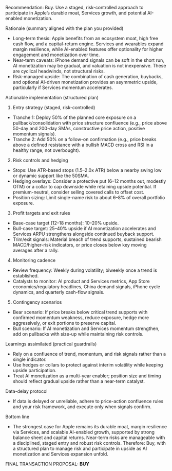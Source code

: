 Recommendation: Buy. Use a staged, risk-controlled approach to participate in Apple’s durable moat, Services growth, and potential AI-enabled monetization.

Rationale (summary aligned with the plan you provided)
- Long-term thesis: Apple benefits from an ecosystem moat, high free cash flow, and a capital-return engine. Services and wearables expand margin resilience, while AI-enabled features offer optionality for higher engagement and monetization over time.
- Near-term caveats: iPhone demand signals can be soft in the short run, AI monetization may be gradual, and valuation is not inexpensive. These are cyclical headwinds, not structural risks.
- Risk-managed upside: The combination of cash generation, buybacks, and optional AI-driven monetization provides an asymmetric upside, particularly if Services momentum accelerates.

Actionable implementation (structured plan)
1) Entry strategy (staged, risk-controlled)
- Tranche 1: Deploy 50% of the planned core exposure on a pullback/consolidation with price structure confluence (e.g., price above 50-day and 200-day SMAs, constructive price action, positive momentum signals).
- Tranche 2: Add 50% on a follow-on confirmation (e.g., price breaks above a defined resistance with a bullish MACD cross and RSI in a healthy range, not overbought).

2) Risk controls and hedging
- Stops: Use ATR-based stops (1.5–2.0x ATR) below a nearby swing low or dynamic support like the 50SMA.
- Hedging overlays: Consider a protective put (6–12 months out, modestly OTM) or a collar to cap downside while retaining upside potential. If premium-neutral, consider selling covered calls to offset cost.
- Position sizing: Limit single-name risk to about 6–8% of overall portfolio exposure.

3) Profit targets and exit rules
- Base-case target (12–18 months): 10–20% upside.
- Bull-case target: 25–40% upside if AI monetization accelerates and Services ARPU strengthens alongside continued buyback support.
- Trim/exit signals: Material breach of trend supports, sustained bearish MACD/higher-risk indicators, or price closes below key moving averages after a rally.

4) Monitoring cadence
- Review frequency: Weekly during volatility; biweekly once a trend is established.
- Catalysts to monitor: AI product and Services metrics, App Store economics/regulatory headlines, China demand signals, iPhone cycle dynamics, and quarterly cash-flow signals.

5) Contingency scenarios
- Bear scenario: If price breaks below critical trend supports with confirmed momentum weakness, reduce exposure, hedge more aggressively, or exit portions to preserve capital.
- Bull scenario: If AI monetization and Services momentum strengthen, add on pullbacks with size-up while maintaining risk controls.

Learnings assimilated (practical guardrails)
- Rely on a confluence of trend, momentum, and risk signals rather than a single indicator.
- Use hedges or collars to protect against interim volatility while keeping upside participation.
- Treat AI monetization as a multi-year enabler; position size and timing should reflect gradual upside rather than a near-term catalyst.

Data-delay protocol
- If data is delayed or unreliable, adhere to price-action confluence rules and your risk framework, and execute only when signals confirm.

Bottom line
- The strongest case for Apple remains its durable moat, margin resilience via Services, and scalable AI-enabled growth, supported by strong balance sheet and capital returns. Near-term risks are manageable with a disciplined, staged entry and robust risk controls. Therefore: Buy, with a structured plan to manage risk and participate in upside as AI monetization and Services expansion unfold.

FINAL TRANSACTION PROPOSAL: **BUY**